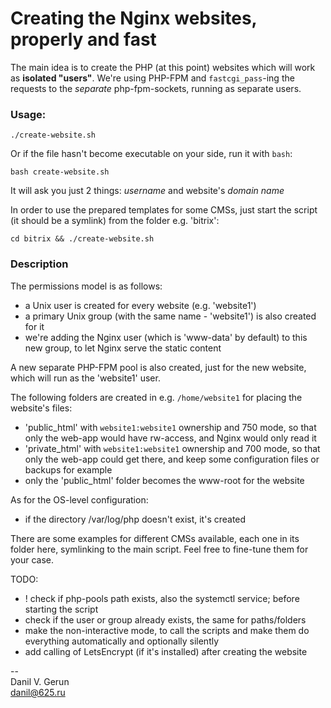 # Creating the Nginx websites, properly and fast

The main idea is to create the PHP (at this point) websites which will work as **isolated "users"**.
We're using PHP-FPM and `fastcgi_pass`-ing the requests to the *separate* php-fpm-sockets, running as separate users.

### Usage:

`./create-website.sh`

Or if the file hasn't become executable on your side, run it with `bash`:

`bash create-website.sh`

It will ask you just 2 things: _username_ and website's _domain name_

In order to use the prepared templates for some CMSs, just start the script (it should be a symlink) from the folder e.g. 'bitrix':

`cd bitrix && ./create-website.sh`


### Description

The permissions model is as follows:
* a Unix user is created for every website (e.g. 'website1')
* a primary Unix group (with the same name - 'website1') is also created for it
* we're adding the Nginx user (which is 'www-data' by default) to this new group, to let Nginx serve the static content

A new separate PHP-FPM pool is also created, just for the new website, which will run as the 'website1' user.

The following folders are created in e.g. `/home/website1` for placing the website's files:
* 'public_html' with `website1:website1` ownership and 750 mode, so that only the web-app would have rw-access, and Nginx would only read it
* 'private_html' with `website1:website1` ownership and 700 mode, so that only the web-app could get there, and keep some configuration files or backups for example
* only the 'public_html' folder becomes the www-root for the website

As for the OS-level configuration:
* if the directory /var/log/php doesn't exist, it's created


There are some examples for different CMSs available, each one in its folder here, symlinking to the main script.
Feel free to fine-tune them for your case.


TODO:
* ! check if php-pools path exists, also the systemctl service; before starting the script
* check if the user or group already exists, the same for paths/folders
* make the non-interactive mode, to call the scripts and make them do everything automatically and optionally silently
* add calling of LetsEncrypt (if it's installed) after creating the website


--  
Danil V. Gerun  
danil@625.ru
